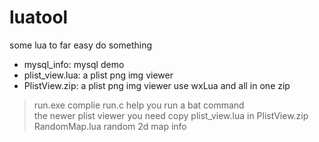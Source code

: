 luatool
=======

some lua to far easy do something   
- mysql_info: mysql demo   
- plist_view.lua: a plist png img viewer   
- PlistView.zip: a plist png img viewer use wxLua and all in one zip
> run.exe complie run.c help you run a bat command  
> the newer plist viewer you need copy plist_view.lua in PlistView.zip
> RandomMap.lua random 2d map info
